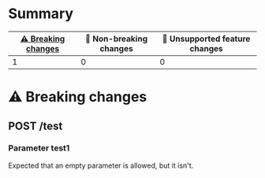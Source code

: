 # Summary

| [⚠️ Breaking changes](#breaking-changes) | 🙆 Non-breaking changes | 🤷 Unsupported feature changes |
|------------------------------------------|------------------------|-------------------------------|
| 1                                        | 0                      | 0                             |

# <span id="breaking-changes"></span>⚠️ Breaking changes

## **POST** /test

### Parameter test1

Expected that an empty parameter is allowed, but it isn't.
